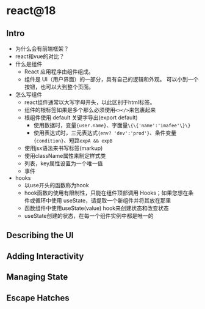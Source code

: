 # react@18

## Intro

- 为什么会有前端框架？
- react和vue的对比？
- 什么是组件
  - React 应用程序由组件组成。
  - 组件是 UI（用户界面）的一部分，具有自己的逻辑和外观。 可以小到一个按钮，也可以大到整个页面。
- 怎么写组件
  - react组件通常以大写字母开头，以此区别于html标签。
  - 组件的根标签如果是多个那么必须使用`<></>`来包裹起来
  - 根组件使用 default 关键字导出(export default)
    - 使用数据时，变量`{user.name}`、字面量`\{\{'name':'imafee'\}\}`
    - 使用表达式时，三元表达式`{env? 'dev':'prod'}`、条件变量`{condition}`、短路`expA && expB`
  - 使用jsx语法来书写标签(markup)
  - 使用className属性来制定样式类
  - 列表，key属性设置为一个唯一值
  - 事件
- hooks
  - 以use开头的函数称为hook
  - hook函数的使用有限制性，只能在组件顶部调用 Hooks；如果您想在条件或循环中使用 useState，请提取一个新组件并将其放在那里
  - 函数组件中使用useState(value) hook来创建状态和改变状态
  - useState创建的状态，在每一个组件实例中都是唯一的

## Describing the UI

## Adding Interactivity

## Managing State

## Escape Hatches
